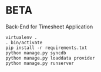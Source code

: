 # BETA

Back-End for Timesheet Application


```
virtualenv .
. bin/activate
pip install -r requirements.txt
python manage.py syncdb
python manage.py loaddata provider
python manage.py runserver
```
